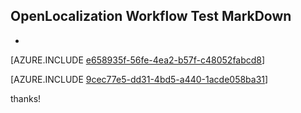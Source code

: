 ## OpenLocalization Workflow Test MarkDown
* 

[AZURE.INCLUDE [e658935f-56fe-4ea2-b57f-c48052fabcd8](calleeMd1.md)]



[AZURE.INCLUDE [9cec77e5-dd31-4bd5-a440-1acde058ba31](calleeMd2.md)]

 
thanks!